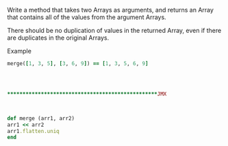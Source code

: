 Write a method that takes two Arrays as arguments, and returns an Array that contains all of the values from the argument Arrays. 

There should be no duplication of values in the returned Array, even if there are duplicates in the original Arrays.

Example
```ruby
merge([1, 3, 5], [3, 6, 9]) == [1, 3, 5, 6, 9]




*************************************************JMX



def merge (arr1, arr2)
arr1 << arr2
arr1.flatten.uniq
end




